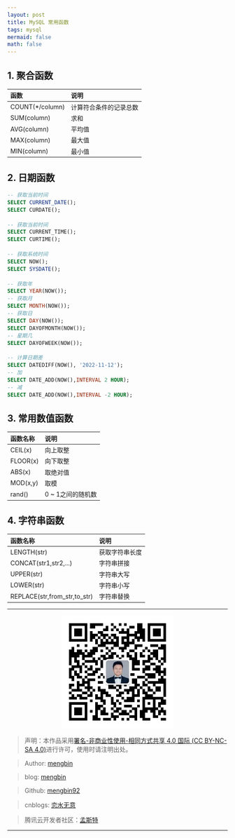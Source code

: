```yaml
---
layout: post
title: MySQL 常用函数 
tags: mysql
mermaid: false
math: false
---  
```


## 1. 聚合函数

| 函数            | 说明                   |
| :-------------- | :--------------------- |
| COUNT(*/column) | 计算符合条件的记录总数 |
| SUM(column)     | 求和                   |
| AVG(column)     | 平均值                 |
| MAX(column)     | 最大值                 |
| MIN(column)     | 最小值                 |

## 2. 日期函数

```sql
-- 获取当前时间
SELECT CURRENT_DATE();
SELECT CURDATE();

-- 获取当前时间
SELECT CURRENT_TIME();
SELECT CURTIME();

-- 获取系统时间
SELECT NOW();
SELECT SYSDATE();

-- 获取年
SELECT YEAR(NOW());
-- 获取月
SELECT MONTH(NOW());
-- 获取日
SELECT DAY(NOW());
SELECT DAYOFMONTH(NOW());
-- 星期几
SELECT DAYOFWEEK(NOW());

-- 计算日期差
SELECT DATEDIFF(NOW(), '2022-11-12');
-- 加
SELECT DATE_ADD(NOW(),INTERVAL 2 HOUR);
-- 减
SELECT DATE_ADD(NOW(),INTERVAL -2 HOUR);
```

## 3. 常用数值函数

| 函数名称 | 说明              |
| :------- | :---------------- |
| CEIL(x)  | 向上取整          |
| FLOOR(x) | 向下取整          |
| ABS(x)   | 取绝对值          |
| MOD(x,y) | 取模              |
| rand()   | 0 ~ 1之间的随机数 |

## 4. 字符串函数

| 函数名称 | 说明 |
| :------- | :--- |
|LENGTH(str)|获取字符串长度|
|CONCAT(str1,str2,...)|字符串拼接|
|UPPER(str)|字符串大写|
|LOWER(str)|字符串小写|
|REPLACE(str,from_str,to_str)|字符串替换|

---

<div align="center">
  <img src="../img/qrcode_wechat.jpg" alt="孟斯特">
</div>

> 声明：本作品采用[署名-非商业性使用-相同方式共享 4.0 国际 (CC BY-NC-SA 4.0)](https://creativecommons.org/licenses/by-nc-sa/4.0/deed.zh)进行许可，使用时请注明出处。  

> Author: [mengbin](mengbin1992@outlook.com)  

> blog: [mengbin](https://mengbin.top)  

> Github: [mengbin92](https://mengbin92.github.io/)  

> cnblogs: [恋水无意](https://www.cnblogs.com/lianshuiwuyi/)  

> 腾讯云开发者社区：[孟斯特](https://cloud.tencent.com/developer/user/6649301)  

---
